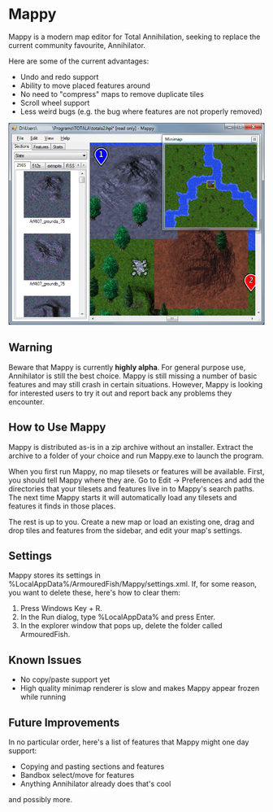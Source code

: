 Mappy
=====

Mappy is a modern map editor for Total Annihilation, seeking to replace the current community favourite, Annihilator.

Here are some of the current advantages:
* Undo and redo support
* Ability to move placed features around
* No need to "compress" maps to remove duplicate tiles
* Scroll wheel support
* Less weird bugs (e.g. the bug where features are not properly removed)

![Screenshot](screenshot.png?raw=true)

Warning
-------

Beware that Mappy is currently **highly alpha**. For general purpose use, Annihilator is still the best choice. Mappy is still missing a number of basic features and may still crash in certain situations. However, Mappy is looking for interested users to try it out and report back any problems they encounter.

How to Use Mappy
----------------

Mappy is distributed as-is in a zip archive without an installer. Extract the archive to a folder of your choice and run Mappy.exe to launch the program.

When you first run Mappy, no map tilesets or features will be available. First, you should tell Mappy where they are. Go to Edit -> Preferences and add the directories that your tilesets and features live in to Mappy's search paths. The next time Mappy starts it will automatically load any tilesets and features it finds in those places.

The rest is up to you. Create a new map or load an existing one, drag and drop tiles and features from the sidebar, and edit your map's settings.

Settings
--------

Mappy stores its settings in %LocalAppData%/ArmouredFish/Mappy/settings.xml. If, for some reason, you want to delete these, here's how to clear them:

1. Press Windows Key + R.
2. In the Run dialog, type %LocalAppData% and press Enter.
3. In the explorer window that pops up, delete the folder called ArmouredFish.

Known Issues
------------

* No copy/paste support yet
* High quality minimap renderer is slow and makes Mappy appear frozen while running

Future Improvements
-------------------

In no particular order, here's a list of features that Mappy might one day support:

* Copying and pasting sections and features
* Bandbox select/move for features
* Anything Annihilator already does that's cool

and possibly more.

